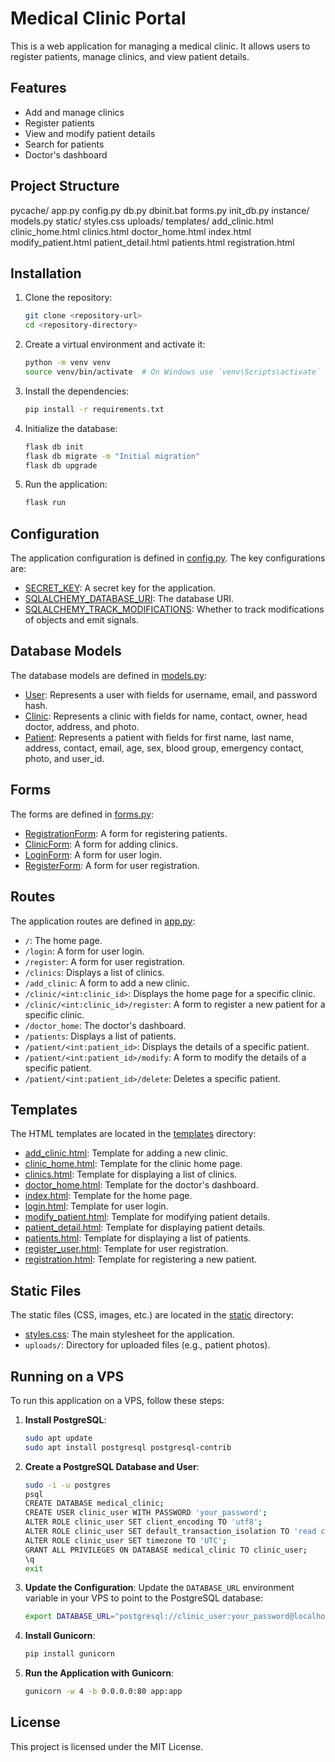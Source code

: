 # Medical Clinic Portal

This is a web application for managing a medical clinic. It allows users to register patients, manage clinics, and view patient details.

## Features

- Add and manage clinics
- Register patients
- View and modify patient details
- Search for patients
- Doctor's dashboard

## Project Structure
pycache/ app.py config.py db.py dbinit.bat forms.py init_db.py instance/ models.py static/ styles.css uploads/ templates/ add_clinic.html clinic_home.html clinics.html doctor_home.html index.html modify_patient.html patient_detail.html patients.html registration.html


## Installation

1. Clone the repository:
    ```sh
    git clone <repository-url>
    cd <repository-directory>
    ```

2. Create a virtual environment and activate it:
    ```sh
    python -m venv venv
    source venv/bin/activate  # On Windows use `venv\Scripts\activate`
    ```

3. Install the dependencies:
    ```sh
    pip install -r requirements.txt
    ```

4. Initialize the database:
    ```sh
    flask db init
    flask db migrate -m "Initial migration"
    flask db upgrade
    ```

5. Run the application:
    ```sh
    flask run
    ```

## Configuration

The application configuration is defined in [config.py](http://_vscodecontentref_/17). The key configurations are:

- [SECRET_KEY](http://_vscodecontentref_/18): A secret key for the application.
- [SQLALCHEMY_DATABASE_URI](http://_vscodecontentref_/19): The database URI.
- [SQLALCHEMY_TRACK_MODIFICATIONS](http://_vscodecontentref_/20): Whether to track modifications of objects and emit signals.

## Database Models

The database models are defined in [models.py](http://_vscodecontentref_/21):

- [User](http://_vscodecontentref_/22): Represents a user with fields for username, email, and password hash.
- [Clinic](http://_vscodecontentref_/23): Represents a clinic with fields for name, contact, owner, head doctor, address, and photo.
- [Patient](http://_vscodecontentref_/24): Represents a patient with fields for first name, last name, address, contact, email, age, sex, blood group, emergency contact, photo, and user_id.

## Forms

The forms are defined in [forms.py](http://_vscodecontentref_/25):

- [RegistrationForm](http://_vscodecontentref_/26): A form for registering patients.
- [ClinicForm](http://_vscodecontentref_/27): A form for adding clinics.
- [LoginForm](http://_vscodecontentref_/28): A form for user login.
- [RegisterForm](http://_vscodecontentref_/29): A form for user registration.

## Routes

The application routes are defined in [app.py](http://_vscodecontentref_/30):

- `/`: The home page.
- `/login`: A form for user login.
- `/register`: A form for user registration.
- `/clinics`: Displays a list of clinics.
- `/add_clinic`: A form to add a new clinic.
- `/clinic/<int:clinic_id>`: Displays the home page for a specific clinic.
- `/clinic/<int:clinic_id>/register`: A form to register a new patient for a specific clinic.
- `/doctor_home`: The doctor's dashboard.
- `/patients`: Displays a list of patients.
- `/patient/<int:patient_id>`: Displays the details of a specific patient.
- `/patient/<int:patient_id>/modify`: A form to modify the details of a specific patient.
- `/patient/<int:patient_id>/delete`: Deletes a specific patient.

## Templates

The HTML templates are located in the [templates](http://_vscodecontentref_/31) directory:

- [add_clinic.html](http://_vscodecontentref_/32): Template for adding a new clinic.
- [clinic_home.html](http://_vscodecontentref_/33): Template for the clinic home page.
- [clinics.html](http://_vscodecontentref_/34): Template for displaying a list of clinics.
- [doctor_home.html](http://_vscodecontentref_/35): Template for the doctor's dashboard.
- [index.html](http://_vscodecontentref_/36): Template for the home page.
- [login.html](http://_vscodecontentref_/37): Template for user login.
- [modify_patient.html](http://_vscodecontentref_/38): Template for modifying patient details.
- [patient_detail.html](http://_vscodecontentref_/39): Template for displaying patient details.
- [patients.html](http://_vscodecontentref_/40): Template for displaying a list of patients.
- [register_user.html](http://_vscodecontentref_/41): Template for user registration.
- [registration.html](http://_vscodecontentref_/42): Template for registering a new patient.

## Static Files

The static files (CSS, images, etc.) are located in the [static](http://_vscodecontentref_/43) directory:

- [styles.css](http://_vscodecontentref_/44): The main stylesheet for the application.
- `uploads/`: Directory for uploaded files (e.g., patient photos).

## Running on a VPS

To run this application on a VPS, follow these steps:

1. **Install PostgreSQL**:
    ```sh
    sudo apt update
    sudo apt install postgresql postgresql-contrib
    ```

2. **Create a PostgreSQL Database and User**:
    ```sh
    sudo -i -u postgres
    psql
    CREATE DATABASE medical_clinic;
    CREATE USER clinic_user WITH PASSWORD 'your_password';
    ALTER ROLE clinic_user SET client_encoding TO 'utf8';
    ALTER ROLE clinic_user SET default_transaction_isolation TO 'read committed';
    ALTER ROLE clinic_user SET timezone TO 'UTC';
    GRANT ALL PRIVILEGES ON DATABASE medical_clinic TO clinic_user;
    \q
    exit
    ```

3. **Update the Configuration**:
    Update the `DATABASE_URL` environment variable in your VPS to point to the PostgreSQL database:
    ```sh
    export DATABASE_URL="postgresql://clinic_user:your_password@localhost/medical_clinic"
    ```

4. **Install Gunicorn**:
    ```sh
    pip install gunicorn
    ```

5. **Run the Application with Gunicorn**:
    ```sh
    gunicorn -w 4 -b 0.0.0.0:80 app:app
    ```

## License

This project is licensed under the MIT License.
